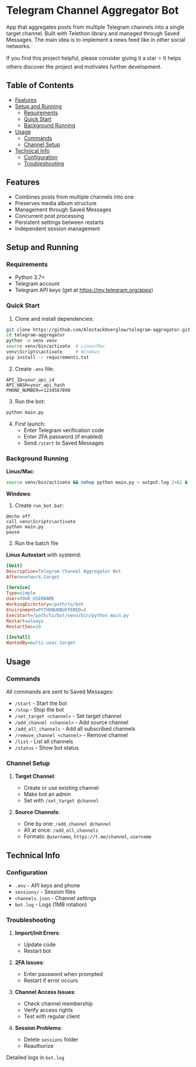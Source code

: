 # Telegram Channel Aggregator Bot

App that aggregates posts from multiple Telegram channels into a single target channel. Built with Telethon library and managed through Saved Messages. The main idea is to implement a news feed like in other social networks.

If you find this project helpful, please consider giving it a star ⭐ It helps others discover the project and motivates further development.

## Table of Contents
- [Features](#features)
- [Setup and Running](#setup-and-running)
  - [Requirements](#requirements)
  - [Quick Start](#quick-start)
  - [Background Running](#background-running)
- [Usage](#usage)
  - [Commands](#commands)
  - [Channel Setup](#channel-setup)
- [Technical Info](#technical-info)
  - [Configuration](#configuration)
  - [Troubleshooting](#troubleshooting)

## Features
- Combines posts from multiple channels into one
- Preserves media album structure
- Management through Saved Messages
- Concurrent post processing
- Persistent settings between restarts
- Independent session management

## Setup and Running

### Requirements
- Python 3.7+
- Telegram account
- Telegram API keys (get at https://my.telegram.org/apps)

### Quick Start
1. Clone and install dependencies:
```bash
git clone https://github.com/AlestackOverglow/telegram-aggregator.git
cd telegram-aggregator
python -m venv venv
source venv/bin/activate  # Linux/Mac
venv\Scripts\activate     # Windows
pip install -r requirements.txt
```

2. Create `.env` file:
```
API_ID=your_api_id
API_HASH=your_api_hash
PHONE_NUMBER=+1234567890
```

3. Run the bot:
```bash
python main.py
```

4. First launch:
   - Enter Telegram verification code
   - Enter 2FA password (if enabled)
   - Send `/start` to Saved Messages

### Background Running

**Linux/Mac**:
```bash
source venv/bin/activate && nohup python main.py > output.log 2>&1 &
```

**Windows**:
1. Create `run_bot.bat`:
```batch
@echo off
call venv\Scripts\activate
python main.py
pause
```
2. Run the batch file

**Linux Autostart** with systemd:
```ini
[Unit]
Description=Telegram Channel Aggregator Bot
After=network.target

[Service]
Type=simple
User=YOUR_USERNAME
WorkingDirectory=/path/to/bot
Environment=PYTHONUNBUFFERED=1
ExecStart=/path/to/bot/venv/bin/python main.py
Restart=always
RestartSec=10

[Install]
WantedBy=multi-user.target
```

## Usage

### Commands
All commands are sent to Saved Messages:
- `/start` - Start the bot
- `/stop` - Stop the bot
- `/set_target <channel>` - Set target channel
- `/add_channel <channel>` - Add source channel
- `/add_all_channels` - Add all subscribed channels
- `/remove_channel <channel>` - Remove channel
- `/list` - List all channels
- `/status` - Show bot status

### Channel Setup

1. **Target Channel**:
   - Create or use existing channel
   - Make bot an admin
   - Set with `/set_target @channel`

2. **Source Channels**:
   - One by one: `/add_channel @channel`
   - All at once: `/add_all_channels`
   - Formats: `@username`, `https://t.me/channel`, `username`

## Technical Info

### Configuration
- `.env` - API keys and phone
- `sessions/` - Session files
- `channels.json` - Channel settings
- `bot.log` - Logs (1MB rotation)

### Troubleshooting

1. **Import/Init Errors**:
   - Update code
   - Restart bot

2. **2FA Issues**:
   - Enter password when prompted
   - Restart if error occurs

3. **Channel Access Issues**:
   - Check channel membership
   - Verify access rights
   - Test with regular client

4. **Session Problems**:
   - Delete `sessions` folder
   - Reauthorize

Detailed logs in `bot.log` 
